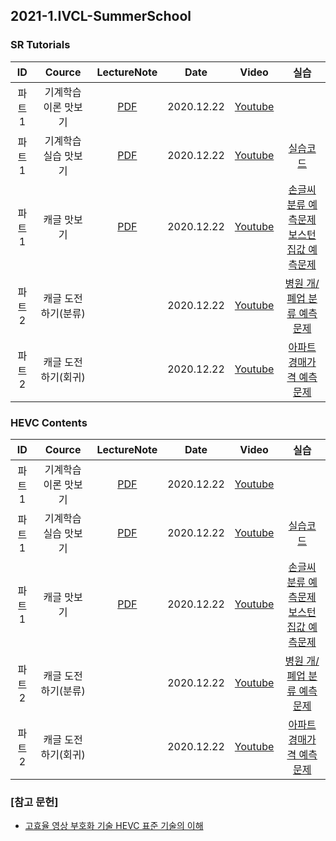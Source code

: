 ## 2021-1.IVCL-SummerSchool
    
     
### SR Tutorials  
    
     
| ID | Cource | LectureNote | Date |  Video | 실습 | 
|:---:|:---:|:---:|:---:|:---:|:---:| 
| 파트1 | 기계학습 이론 맛보기 | [PDF](https://github.com/sejongresearch/KISTI-Sejong-WinterSchool/blob/main/LectureNote/1_%E1%84%80%E1%85%B5%E1%84%80%E1%85%A8%E1%84%92%E1%85%A1%E1%86%A8%E1%84%89%E1%85%B3%E1%86%B8_%E1%84%8B%E1%85%B5%E1%84%85%E1%85%A9%E1%86%AB_%E1%84%86%E1%85%A1%E1%86%BA%E1%84%87%E1%85%A9%E1%84%80%E1%85%B5(%E1%84%80%E1%85%A7%E1%84%8B%E1%85%AE%E1%86%AF%E1%84%92%E1%85%A1%E1%86%A8%E1%84%80%E1%85%AD).pdf) | 2020.12.22 | [Youtube](https://youtu.be/6Fv_wU3qXRw) |  |
| 파트1 | 기계학습 실습 맛보기 | [PDF](https://github.com/sejongresearch/KISTI-Sejong-WinterSchool/blob/main/LectureNote/2_%E1%84%80%E1%85%B5%E1%84%80%E1%85%A8%E1%84%92%E1%85%A1%E1%86%A8%E1%84%89%E1%85%B3%E1%86%B8_%E1%84%89%E1%85%B5%E1%86%AF%E1%84%89%E1%85%B3%E1%86%B8_%E1%84%86%E1%85%A1%E1%86%BA%E1%84%87%E1%85%A9%E1%84%80%E1%85%B5(%E1%84%80%E1%85%A7%E1%84%8B%E1%85%AE%E1%86%AF%E1%84%92%E1%85%A1%E1%86%A8%E1%84%80%E1%85%AD).pdf) | 2020.12.22 | [Youtube](https://youtu.be/LxxmDEgZmRo) | [실습코드](https://github.com/sejongresearch/KISTI-Sejong-WinterSchool/tree/main/Labs) |
| 파트1 | 캐글 맛보기 | [PDF](https://github.com/sejongresearch/KISTI-Sejong-WinterSchool/blob/main/LectureNote/3_%E1%84%80%E1%85%B5%E1%84%80%E1%85%A8%E1%84%92%E1%85%A1%E1%86%A8%E1%84%89%E1%85%B3%E1%86%B8_%E1%84%8F%E1%85%A2%E1%84%80%E1%85%B3%E1%86%AF_%E1%84%86%E1%85%A1%E1%86%BA%E1%84%87%E1%85%A9%E1%84%80%E1%85%B5(%E1%84%80%E1%85%A7%E1%84%8B%E1%85%AE%E1%86%AF%E1%84%92%E1%85%A1%E1%86%A8%E1%84%80%E1%85%AD).pdf)  | 2020.12.22 | [Youtube](https://youtu.be/EiQ7Sagir9o) | [손글씨 분류 예측문제](https://www.kaggle.com/c/kisti-sejong-winterschool-p1) <br> [보스턴 집값 예측문제](https://www.kaggle.com/c/kisti-sejong-winterschool-p2)  |
| 파트2 | 캐글 도전하기(분류) |  | 2020.12.22 | [Youtube](https://youtu.be/7YqD0RtsmQw) | [병원 개/폐업 분류 예측문제](https://www.kaggle.com/c/kisti-sejong-winterschool-p3) |
| 파트2 | 캐글 도전하기(회귀) |  | 2020.12.22 | [Youtube](https://youtu.be/cVde43HB8qc) | [아파트 경매가격 예측문제](https://www.kaggle.com/c/kisti-sejong-winterschool-p4) |      
     
     
### HEVC Contents  
| ID | Cource | LectureNote | Date |  Video | 실습 | 
|:---:|:---:|:---:|:---:|:---:|:---:| 
| 파트1 | 기계학습 이론 맛보기 | [PDF](https://github.com/sejongresearch/KISTI-Sejong-WinterSchool/blob/main/LectureNote/1_%E1%84%80%E1%85%B5%E1%84%80%E1%85%A8%E1%84%92%E1%85%A1%E1%86%A8%E1%84%89%E1%85%B3%E1%86%B8_%E1%84%8B%E1%85%B5%E1%84%85%E1%85%A9%E1%86%AB_%E1%84%86%E1%85%A1%E1%86%BA%E1%84%87%E1%85%A9%E1%84%80%E1%85%B5(%E1%84%80%E1%85%A7%E1%84%8B%E1%85%AE%E1%86%AF%E1%84%92%E1%85%A1%E1%86%A8%E1%84%80%E1%85%AD).pdf) | 2020.12.22 | [Youtube](https://youtu.be/6Fv_wU3qXRw) |  |
| 파트1 | 기계학습 실습 맛보기 | [PDF](https://github.com/sejongresearch/KISTI-Sejong-WinterSchool/blob/main/LectureNote/2_%E1%84%80%E1%85%B5%E1%84%80%E1%85%A8%E1%84%92%E1%85%A1%E1%86%A8%E1%84%89%E1%85%B3%E1%86%B8_%E1%84%89%E1%85%B5%E1%86%AF%E1%84%89%E1%85%B3%E1%86%B8_%E1%84%86%E1%85%A1%E1%86%BA%E1%84%87%E1%85%A9%E1%84%80%E1%85%B5(%E1%84%80%E1%85%A7%E1%84%8B%E1%85%AE%E1%86%AF%E1%84%92%E1%85%A1%E1%86%A8%E1%84%80%E1%85%AD).pdf) | 2020.12.22 | [Youtube](https://youtu.be/LxxmDEgZmRo) | [실습코드](https://github.com/sejongresearch/KISTI-Sejong-WinterSchool/tree/main/Labs) |
| 파트1 | 캐글 맛보기 | [PDF](https://github.com/sejongresearch/KISTI-Sejong-WinterSchool/blob/main/LectureNote/3_%E1%84%80%E1%85%B5%E1%84%80%E1%85%A8%E1%84%92%E1%85%A1%E1%86%A8%E1%84%89%E1%85%B3%E1%86%B8_%E1%84%8F%E1%85%A2%E1%84%80%E1%85%B3%E1%86%AF_%E1%84%86%E1%85%A1%E1%86%BA%E1%84%87%E1%85%A9%E1%84%80%E1%85%B5(%E1%84%80%E1%85%A7%E1%84%8B%E1%85%AE%E1%86%AF%E1%84%92%E1%85%A1%E1%86%A8%E1%84%80%E1%85%AD).pdf)  | 2020.12.22 | [Youtube](https://youtu.be/EiQ7Sagir9o) | [손글씨 분류 예측문제](https://www.kaggle.com/c/kisti-sejong-winterschool-p1) <br> [보스턴 집값 예측문제](https://www.kaggle.com/c/kisti-sejong-winterschool-p2)  |
| 파트2 | 캐글 도전하기(분류) |  | 2020.12.22 | [Youtube](https://youtu.be/7YqD0RtsmQw) | [병원 개/폐업 분류 예측문제](https://www.kaggle.com/c/kisti-sejong-winterschool-p3) |
| 파트2 | 캐글 도전하기(회귀) |  | 2020.12.22 | [Youtube](https://youtu.be/cVde43HB8qc) | [아파트 경매가격 예측문제](https://www.kaggle.com/c/kisti-sejong-winterschool-p4) |  
  
  
  
### [참고 문헌]
- [고효율 영상 부호화 기술 HEVC 표준 기술의 이해](http://www.kyobobook.co.kr/product/detailViewKor.laf?ejkGb=KOR&mallGb=KOR&barcode=9791156004042&orderClick=LAG&Kc=)
